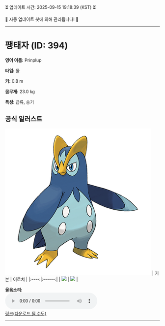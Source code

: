 
⏳ 업데이트 시간: 2025-09-15 19:18:39 (KST) ⏳

🤖 자동 업데이트 봇에 의해 관리됩니다! 🤖

---

# 팽태자 (ID: 394)
**영어 이름:** Prinplup

**타입:** 물

**키:** 0.8 m

**몸무게:** 23.0 kg

**특성:** 급류, 승기

## 공식 일러스트
![](https://raw.githubusercontent.com/PokeAPI/sprites/master/sprites/pokemon/other/official-artwork/394.png)
| 기본 | 이로치 |
|:----:|:------:|
| <img src="http://play.pokemonshowdown.com/sprites/ani/prinplup.gif" width="200"> | <img src="http://play.pokemonshowdown.com/sprites/ani-shiny/prinplup.gif" width="200"> |

**울음소리:**<br><audio controls src="https://raw.githubusercontent.com/PokeAPI/cries/main/cries/pokemon/latest/394.ogg"></audio><br> [링크(다운로드 될 수도)](https://raw.githubusercontent.com/PokeAPI/cries/main/cries/pokemon/latest/394.ogg)


---
